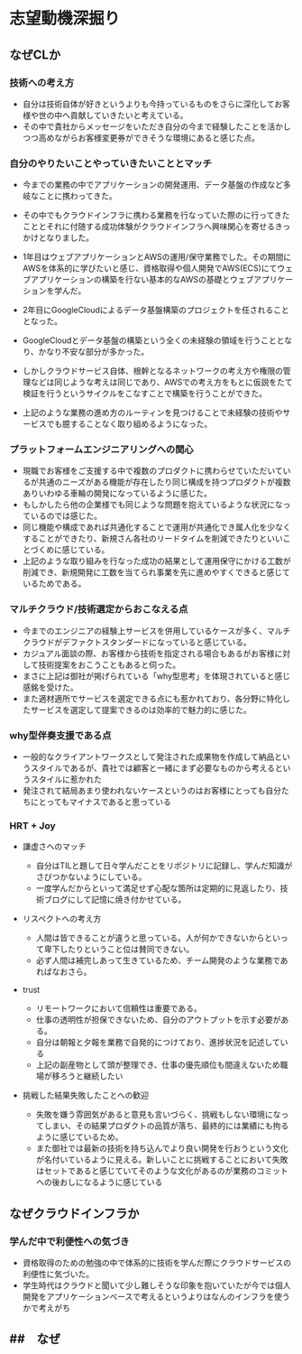 # 志望動機深掘り

## **なぜCLか**

### 技術への考え方
- 自分は技術自体が好きというよりも今持っているものをさらに深化してお客様や世の中へ貢献していきたいと考えている。
- その中で貴社からメッセージをいただき自分の今まで経験したことを活かしつつ高めながらお客様変更券ができそうな環境にあると感じた点。


### 自分のやりたいことやっていきたいこととマッチ
- 今までの業務の中でアプリケーションの開発運用、データ基盤の作成など多岐なことに携わってきた。
- その中でもクラウドインフラに携わる業務を行なっていた際のに行ってきたこととそれに付随する成功体験がクラウドインフラへ興味関心を寄せるきっかけとなりました。
- 1年目はウェブアプリケーションとAWSの運用/保守業務でした。その期間にAWSを体系的に学びたいと感じ、資格取得や個人開発でAWS(ECS)にてウェブアプリケーションの構築を行ない基本的なAWSの基礎とウェブアプリケーションを学んだ。
- 2年目にGoogleCloudによるデータ基盤構築のプロジェクトを任されることとなった。
- GoogleCloudとデータ基盤の構築という全くの未経験の領域を行うこととなり、かなり不安な部分が多かった。
- しかしクラウドサービス自体、根幹となるネットワークの考え方や権限の管理などは同じような考えは同じであり、AWSでの考え方をもとに仮説をたて検証を行うというサイクルをこなすことで構築を行うことができた。

- 上記のような業務の進め方のルーティンを見つけることで未経験の技術やサービスでも臆することなく取り組めるようになった。

### プラットフォームエンジニアリングへの関心
- 現職でお客様をご支援する中で複数のプロダクトに携わらせていただいているが共通のニーズがある機能が存在したり同じ構成を持つプロダクトが複数ありいわゆる車輪の開発になっているように感じた。
- もしかしたら他の企業様でも同じような問題を抱えているような状況になっているのでは感じた。
- 同じ機能や構成であれば共通化することで運用が共通化でき属人化を少なくすることができたり、新規さん各社のリードタイムを削減できたりといいことづくめに感じている。
- 上記のような取り組みを行なった成功の結果として運用保守にかける工数が削減でき、新規開発に工数を当てられ事業を先に進めやすくできると感じているためである。

### マルチクラウド/技術選定からおこなえる点
- 今までのエンジニアの経験上サービスを併用しているケースが多く、マルチクラウドがデファクトスタンダードになっていると感じている。
- カジュアル面談の際、お客様から技術を指定される場合もあるがお客様に対して技術提案をおこうこともあると伺った。
- まさに上記は御社が掲げられている「why型思考」を体現されていると感じ感銘を受けた。
- また適材適所でサービスを選定できる点にも惹かれており、各分野に特化したサービスを選定して提案できるのは効率的で魅力的に感じた。

### why型伴奏支援である点
  - 一般的なクライアントワークスとして発注された成果物を作成して納品というスタイルであるが、貴社では顧客と一緒にまず必要なものから考えるというスタイルに惹かれた
  - 発注されて結局あまり使われないケースというのはお客様にとっても自分たちにとってもマイナスであると思っている

### HRT + Joy

- 謙虚さへのマッチ
  - 自分はTILと題して日々学んだことをリポジトリに記録し、学んだ知識がさびつかないようにしている。
  - 一度学んだからといって満足せず心配な箇所は定期的に見返したり、技術ブログにして記憶に焼き付かせている。
- リスペクトへの考え方
  - 人間は皆できることが違うと思っている。人が何かできないからといって卑下したりということ位は賛同できない。
  - 必ず人間は補完しあって生きているため、チーム開発のような業務であればなおさら。
- trust
  - リモートワークにおいて信頼性は重要である。
  - 仕事の透明性が担保できないため、自分のアウトプットを示す必要がある。
  - 自分は朝報と夕報を業務で自発的につけており、進捗状況を記述している
  - 上記の副産物として頭が整理でき、仕事の優先順位も間違えないため職場が移ろうと継続したい
  
- 挑戦した結果失敗したことへの歓迎
  - 失敗を嫌う雰囲気があると意見も言いづらく、挑戦もしない環境になってしまい、その結果プロダクトの品質が落ち、最終的には業績にも拘るように感じているため。
  - また御社では最新の技術を持ち込んでより良い開発を行おうという文化が名付いているように見える。新しいことに挑戦することにおいて失敗はセットであると感じていてそのような文化があるのが業務のコミットへの後おしになるように感じている


## **なぜクラウドインフラか**

### **学んだ中で利便性への気づき**
- 資格取得のための勉強の中で体系的に技術を学んだ際にクラウドサービスの利便性に気づいた。
- 学生時代はクラウドと聞いて少し難しそうな印象を抱いていたが今では個人開発をアプリケーションベースで考えるというよりはなんのインフラを使うかで考えがち

##　なぜ
- 
